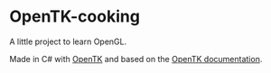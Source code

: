 # OpenTK-cooking

A little project to learn OpenGL.

Made in C# with [OpenTK](https://opentk.net/) and based on the [OpenTK documentation](https://opentk.net/learn/index.html).
